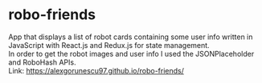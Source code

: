 # robo-friends
App that displays a list of robot cards containing some user info written in JavaScript with React.js and Redux.js for state management.    
In order to get the robot images and user info I used the JSONPlaceholder and RoboHash APIs.  
Link: https://alexgorunescu97.github.io/robo-friends/
